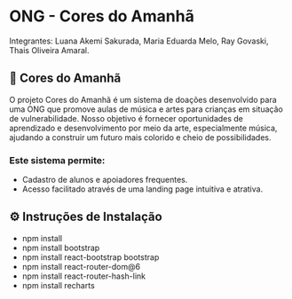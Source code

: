 <h1>ONG - Cores do Amanhã</h1>
<p>Integrantes: Luana Akemi Sakurada, Maria Eduarda Melo, Ray Govaski, Thais Oliveira Amaral. </p>

<h2>🎨 Cores do Amanhã</h2>
O projeto Cores do Amanhã é um sistema de doações desenvolvido para uma ONG que promove aulas de música e artes para crianças em situação de vulnerabilidade. Nosso objetivo é fornecer oportunidades de aprendizado e desenvolvimento por meio da arte, especialmente música, ajudando a construir um futuro mais colorido e cheio de possibilidades.

<h3>Este sistema permite:</h3>

- Cadastro de alunos e apoiadores frequentes.
- Acesso facilitado através de uma landing page intuitiva e atrativa.

<h2> ⚙️ Instruções de Instalação</h2>

- npm install
- npm install bootstrap
- npm install react-bootstrap bootstrap
- npm install react-router-dom@6
- npm install react-router-hash-link
- npm install recharts